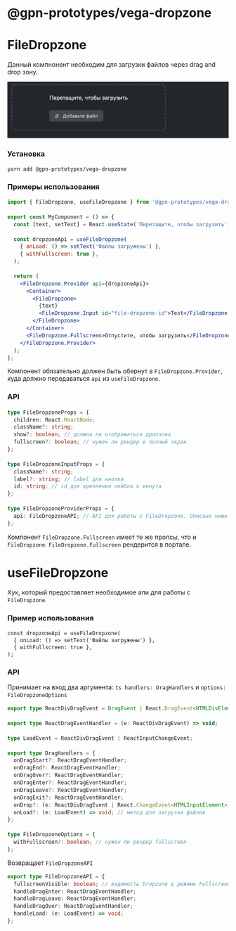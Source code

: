 # @gpn-prototypes/vega-dropzone

# FileDropzone

Данный компнонент необходим для загрузки файлов через drag and drop зону.

<img src="docs/pic-1.png">

### Установка

```
yarn add @gpn-prototypes/vega-dropzone
```

### Примеры использования

```jsx
import { FileDropzone, useFileDropzone } from '@gpn-prototypes/vega-drag-and-drop';

export const MyComponent = () => {
  const [text, setText] = React.useState('Перетащите, чтобы загрузить');

  const dropzoneApi = useFileDropzone(
    { onLoad: () => setText('Файлы загружены') },
    { withFullscreen: true },
  );

  return (
    <FileDropzone.Provider api={dropzoneApi}>
      <Container>
        <FileDropzone>
          {text}
          <FileDropzone.Input id="file-dropzone-id">Test</FileDropzone.Input>
        </FileDropzone>
      </Container>
      <FileDropzone.Fullscreen>Отпустите, чтобы загрузить</FileDropzone.Fullscreen>
    </FileDropzone.Provider>
  );
};
```

Компонент обязательно должен быть обернут в `FileDropzone.Provider`, куда должно передаваться `api` из `useFileDropzone`.

### API

```ts
type FileDropzoneProps = {
  children: React.ReactNode;
  className?: string;
  show?: boolean; // должна ли отображаться дропзона
  fullscreen?: boolean; // нужен ли рендер в полный экран
};

type FileDropzoneInputProps = {
  className?: string;
  label?: string; // label для кнопки
  id: string; // id для крепления лейбла к инпута
};

type FileDropzoneProviderProps = {
  api: FileDropzoneAPI; // API для работы с FileDropzone. Описано ниже
};
```

Компонент `FileDropzone.Fullscreen` имеет те же пропсы, что и `FileDropzone`. `FileDropzone.Fullscreen` рендерится в портале.

# useFileDropzone

Хук, который предоставляет необходимое апи для работы с `FileDropzone`.

### Пример использования

```tsx
const dropzoneApi = useFileDropzone(
  { onLoad: () => setText('Файлы загружены') },
  { withFullscreen: true },
);
```

### API

Принимает на вход два аргумента: `ts handlers: DragHandlers` и `options: FileDropzoneOptions`

```ts
export type ReactDivDragEvent = DragEvent | React.DragEvent<HTMLDivElement>;

export type ReactDragEventHandler = (e: ReactDivDragEvent) => void;

type LoadEvent = ReactDivDragEvent | ReactInputChangeEvent;

export type DragHandlers = {
  onDragStart?: ReactDragEventHandler;
  onDragEnd?: ReactDragEventHandler;
  onDragOver?: ReactDragEventHandler;
  onDragEnter?: ReactDragEventHandler;
  onDragLeave?: ReactDragEventHandler;
  onDragExit?: ReactDragEventHandler;
  onDrop?: (e: ReactDivDragEvent | React.ChangeEvent<HTMLInputElement>) => void;
  onLoad?: (e: LoadEvent) => void; // метод для загрузки файлов
};

type FileDropzoneOptions = {
  withFullscreen?: boolean; // нужен ли рендер fullscreen
};
```

Возвращает `FileDropzoneAPI`

```ts
export type FileDropzoneAPI = {
  fullscreenVisible: boolean; // видимость Dropzone в режиме Fullscreen
  handleDragEnter: ReactDragEventHandler;
  handleDragLeave: ReactDragEventHandler;
  handleDragOver: ReactDragEventHandler;
  handleLoad: (e: LoadEvent) => void;
};
```
